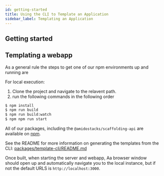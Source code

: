 ```yaml
---
id: getting-started
title: Using the CLI to Template an Application
sidebar_label: Templating an Application
---
```


## Getting started

## Templating a webapp

As a general rule the steps to get one of our npm environments up and running are

For local execution:

  1. Clone the project and navigate to the relavent path.
  2. run the following commands in the following order
   
  ```bash
  $ npm install
  $ npm run build
  $ npm run build:watch
  $ npm npm run start
  ```

All of our packages, including the `@amidostacks/scaffolding-api` are available on [npm](https://www.npmjs.com/package/@amidostacks/scaffolding-cli).

See the README for more information on generating the templates from the CLI: [packages/template-cli/README.md](https://github.com/amido/stacks-webapp-template/blob/master/packages/template-cli/README.md)

Once built, when starting the server and webapp, Aa browser window should open up and automatically navigate you to the local instance, but if not the default URLS is `http://localhost:3000`.

